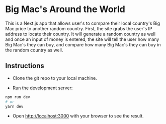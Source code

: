 # Big Mac's Around the World

This is a Next.js app that allows user's to compare their local country's Big Mac price to another random country. First, the site grabs the user's IP address to locate their country. It will generate a random country as well and once an input of money is entered, the site will tell the user how many Big Mac's they can buy, and compare how many Big Mac's they can buy in the random country as well.

## Instructions

- Clone the git repo to your local machine.

- Run the development server:

```bash
npm run dev
# or
yarn dev
```

- Open [http://localhost:3000](http://localhost:3000) with your browser to see the result.

